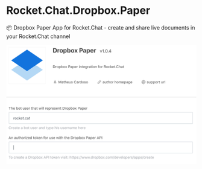 # Rocket.Chat.Dropbox.Paper
📦 Dropbox Paper App for Rocket.Chat - create and share live documents in your Rocket.Chat channel

![](docs/screenshot_01.png)
